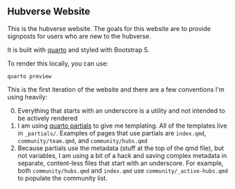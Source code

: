 ## Hubverse Website

This is the hubverse website. The goals for this website are to
provide signposts for users who are new to the hubverse.

It is built with [quarto](https://quarto.org) and styled with
Bootstrap 5.

To render this locally, you can use:

```
quarto preview
```

This is the first iteration of the website and there are a few conventions I'm
using heavily:

0. Everything that starts with an underscore is a utility and not intended to be
   actively rendered
1. I am using [quarto partials](http://pkg.garrickadenbuie.com/quarto-partials/)
   to give me templating. All of the templates live in `_partials/`. Examples
   of pages that use partials are `index.qmd`, `community/team.qmd`, and 
   `community/hubs.qmd`
2. Because partials use the metadata (stuff at the top of the qmd file), but not
   variables, I am using a bit of a hack and saving complex metadata in
   separate, content-less files that start with an underscore. For example,
   both `community/hubs.qmd` and `index.qmd` use `community/_active-hubs.qmd`
   to populate the community list.


